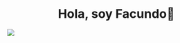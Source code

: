<div align="center">
<h1 align="center"> Hola, soy Facundo👋</h1>
  </div>
<img src="https://www.fundaciontelefonica.com/wp-content/uploads/2022/09/portada-dia-programador-2560x950-1.jpg">
<!--
**facundotorrez8/facundotorrez8** is a ✨ _special_ ✨ repository because its `README.md` (this file) appears on your GitHub profile.

Here are some ideas to get you started:

- 🔭 I’m currently working on ...
- 🌱 I’m currently learning ...
- 👯 I’m looking to collaborate on ...
- 🤔 I’m looking for help with ...
- 💬 Ask me about ...
- 📫 How to reach me: ...
- 😄 Pronouns: ...
- ⚡ Fun fact: ...
-->
